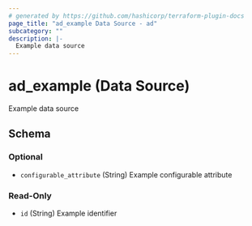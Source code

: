 ```yaml
---
# generated by https://github.com/hashicorp/terraform-plugin-docs
page_title: "ad_example Data Source - ad"
subcategory: ""
description: |-
  Example data source
---
```


# ad_example (Data Source)

Example data source



<!-- schema generated by tfplugindocs -->
## Schema

### Optional

- `configurable_attribute` (String) Example configurable attribute

### Read-Only

- `id` (String) Example identifier

